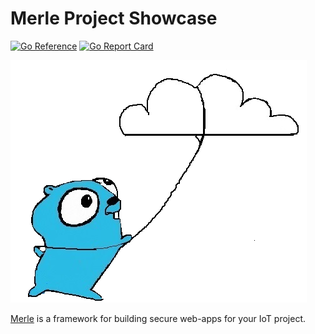 # Merle Project Showcase

[![Go Reference](https://pkg.go.dev/badge/pkg.dev.go/github.com/merliot/projects.svg)](https://pkg.go.dev/github.com/merliot/projects)
[![Go Report Card](https://goreportcard.com/badge/github.com/merliot/projects)](https://goreportcard.com/report/github.com/merliot/projects)

![Gopher Thing](gopher_cloud.png)

[Merle](https://merliot.org) is a framework for building secure web-apps for your IoT project.
